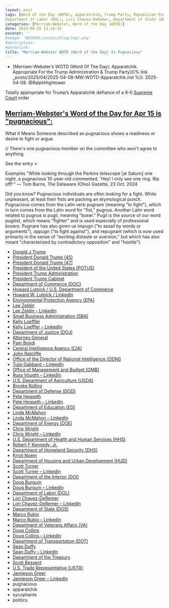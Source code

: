 ```yaml
---
layout: post
tags: [Word of the Day (WOTD), apparatchik, Trump Party, Republican Party, GOP, Donald Trump, White House (WH), President of the United States (POTUS), President Donald Trump (45), President Donald Trump (47), President Trump Administration, President Trump Cabinet, Environmental Protection Agency (EPA), Lee Zeldin, Small Business Administration (SBA), Kelly Loeffler, Department of Justice (DOJ), Attorney General, Pam Bondi, Central Intelligence Agency (CIA), John Ratcliffe, Office of the Director of National Intelligence (ODNI), Tulsi Gabbard, Office of Management and Budget (OMB), Russ Vought, U.S. Department of Agriculture (USDA), Brooke Rollins, Department of Defense (DOD), Pete Hegseth, Department of Education (ED), Linda McMahon, Department of Energy (DOE), Chris Wright, U.S. Department of Health and Human Services (HHS), Robert F Kennedy Jr., Department of Homeland Security (DHS), Kristi Noem, Department of Housing and Urban Development (HUD), Scott Turner, Department of the Interior (DOI), Doug Burgum, 
Department of Labor (DOL), Lori Chavez-DeRemer, Department of State (DOS), Marco Rubio, Department of Veterans Affairs (VA), Doug Collins, Department of Transportation (DOT), Sean Duffy, Department of the Treasury, Scott Bessent, U.S. Trade Representative (USTR), Jamieson Greer, apparatchik, sycophants, politics]
categories: [Merriam-Webster, Word of the Day (WOTD)]
date: 2019-06-25 13:14:15
excerpt: ''
#image: 'BASEURL/assets/blog/img/.png'
#description:
#permalink:
title: "Merriam-Webster WOTD (Word of the Day) Is Pugnacious"
---
```


- [Merriam-Webster’s WOTD (Word Of The Day): Apparatchik. Appropriate For the Trump Administration & Trump Party]({% link _posts/2025/04/2025-04-08-MW-WOTD-Apparatchik.md %}). 2025-04-08. @RalphHightower

Totally appropriate for Trump’s Apparatchik defiance of a 9-0 [Supreme Court](https://www.supremecourt.gov/) order 

## [Merriam-Webster's Word of the Day for Apr 15 is "pugnacious":](http://www.merriam-webster.com/word-of-the-day/2025/04/15/)

What It Means
Someone described as pugnacious shows a readiness or desire to fight or argue.

// There's one pugnacious member on the committee who won't agree to anything.

See the entry >


Examples
"While looking through the Perkins telescope [at Saturn] one night, a pugnacious 10-year-old commented, 'Hey! I only see one ring. Rip off!'" — Tom Burns, The Delaware (Ohio) Gazette, 23 Oct. 2024


Did you know?
Pugnacious individuals are often looking for a fight. While unpleasant, at least their fists are packing an etymological punch. Pugnacious comes from the Latin verb pugnare (meaning "to fight"), which in turn comes from the Latin word for "fist," pugnus. Another Latin word related to pugnus is pugil, meaning "boxer." Pugil is the source of our word pugilist, which means "fighter" and is used especially of professional boxers. Pugnare has also given us impugn ("to assail by words or arguments"), oppugn ("to fight against"), and repugnant (which is now used primarily in the sense of "exciting distaste or aversion," but which has also meant "characterized by contradictory opposition" and "hostile").

- [Donald J Trump](https://www.donaldjtrump.com/)
- [President Donald Trump (45)](https://trumpwhitehouse.archives.gov/)
- [President Donald Trump (47)](https://www.whitehouse.gov/administration/donald-j-trump/)
- [President of the United States (POTUS)](https://www.whitehouse.gov/)
- [President Trump Administration](https://www.whitehouse.gov/administration/)
- [President Trump Cabinet](https://www.whitehouse.gov/administration/the-cabinet/)
- [Department of Commerce (DOC)](https://www.commerce.gov/)
- [Howard Lutnick / U.S. Department of Commerce](https://www.commerce.gov/about/leadership/howard-lutnick)
- [Howard W. Lutnick / LinkedIn](https://www.linkedin.com/in/howardwlutnick/)
- [Environmental Protection Agency (EPA)](https://www.epa.gov/)
- [Lee Zeldin](https://www.epa.gov/aboutepa/epa-administrator)
- [Lee Zeldin – LinkedIn](https://www.linkedin.com/in/lee-zeldin-a36518114/)
- [Small Business Administration (SBA)](http://www.sba.gov/)
- [Kelly Loeffler](https://www.sba.gov/person/kelly-loeffler)
- [Kelly Loeffler – LinkedIn](https://www.linkedin.com/in/kelly-loeffler-198341b7/)
- [Department of Justice (DOJ)](https://www.justice.gov/)
- [Attorney General](www.justice.gov/)
- [Pam Bondi](https://www.justice.gov/ag/staff-profile/meet-attorney-general)
- [Central Intelligence Agency (CIA)](https://www.cia.gov/)
- [John Ratcliffe](https://www.cia.gov/about/director-of-cia/)
- [Office of the Director of National Intelligence (ODNI)](https://www.dni.gov/)
- [Tulsi Gabbard – LinkedIn](https://www.linkedin.com/in/tulsigabbard/)
- [Office of Management and Budget (OMB)](https://www.whitehouse.gov/omb/)
- [Russ Vought – LinkedIn](https://www.linkedin.com/in/russ-vought-787396226/)
- [U.S. Department of Agriculture (USDA)](https://www.usda.gov/)
- [Brooke Rollins](https://www.usda.gov/our-agency/about-usda/our-secretary)
- [Department of Defense (DOD)](https://www.defense.gov/)
- [Pete Hegseth](https://www.defense.gov/About/Biographies/Biography/Article/4040890/hon-pete-hegseth/)
- [Pete Hegseth – LinkedIn](https://www.linkedin.com/in/petehegseth/)
- [Department of Education (ED)](https://www.ed.gov/)
- [Linda McMahon](http://www.ed.gov/about/ed-organization/meet-secretary-of-education/linda-e-mcmahon)
- [Linda McMahon – LinkedIn](https://www.linkedin.com/in/lindamcmahon/)
- [Department of Energy (DOE)](https://www.energy.gov/)
- [Chris Wright](https://www.energy.gov/person/chris-wright)
- [Chris Wright – LinkedIn](https://www.linkedin.com/in/chris-wright-b8370a17b/)
- [U.S. Department of Health and Human Services (HHS)](https://www.hhs.gov/)
- [Robert F Kennedy, Jr.](https://www.hhs.gov/about/leadership/robert-kennedy.html)
- [Department of Homeland Security (DHS)](https://www.dhs.gov/)
- [Kristi Noem](https://www.dhs.gov/person/kristi-noem)
- [Department of Housing and Urban Development (HUD)](https://www.hud.gov/)
- [Scott Turner](http://www.hud.gov/aboutus/leadership/scott-turner)
- [Scott Turner – LinkedIn](https://www.linkedin.com/in/scottturnerofficial/)
- [Department of the Interior (DOI)](https://www.doi.gov/)
- [Doug Burgum](https://www.doi.gov/secretary-doug-burgum)
- [Doug Burgum – LinkedIn](https://www.linkedin.com/in/doug-burgum-03019111/)
- [Department of Labor (DOL)](https://www.dol.gov/)
- [Lori Chavez-DeRemer](https://www.dol.gov/agencies/osec)
- [Lori Chavez-DeRemer – LinkedIn](https://www.linkedin.com/in/lori-chavez-deremer-52299674/)
- [Department of State (DOS)](https://www.state.gov/)
- [Marco Rubio](https://www.state.gov/biographies/marco-rubio/)
- [Marco Rubio – LinkedIn](https://www.linkedin.com/in/marcorubio16/)
- [Department of Veterans Affairs (VA)](https://www.va.gov/)
- [Doug Collins](https://department.va.gov/staff-biographies/douglas-a-collins/)
- [Doug Collins – LinkedIn](https://www.linkedin.com/in/doug-collins-14331649/)
- [Department of Transportation (DOT)](https://www.transportation.gov/)
- [Sean Duffy](https://www.transportation.gov/meet-secretary/us-transportation-secretary-sean-duffy)
- [Sean Duffy – LinkedIn](https://www.linkedin.com/in/seanduffywi/)
- [Department of the Treasury](https://home.treasury.gov/)
- [Scott Bessent](https://home.treasury.gov/about/general-information/officials/scott-bessent)
- [U.S. Trade Representative (USTR)](http://www.ustr.gov/)
- [Jamieson Greer](https://ustr.gov/about-us/biographies-key-officials)
- [Jamieson Greer – LinkedIn](https://www.linkedin.com/in/jamieson-greer-07289830/)
- pugnacious 
- apparatchik
- sycophants
- politics